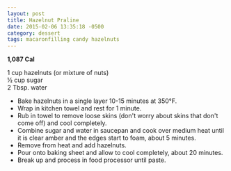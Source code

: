```yaml
---
layout: post
title: Hazelnut Praline
date: 2015-02-06 13:35:18 -0500
category: dessert
tags: macaronfilling candy hazelnuts
---
```

<div id="preparation" class="instructions">
  
<strong>1,087 Cal</strong>
  
1 cup hazelnuts (or mixture of nuts)  
½ cup sugar  
2 Tbsp. water  

 * Bake hazelnuts in a single layer 10-15 minutes at 350°F.
 * Wrap in kitchen towel and rest for 1 minute.
 * Rub in towel to remove loose skins (don't worry about skins that don't come off) and cool completely.
 * Combine sugar and water in saucepan and cook over medium heat until it is clear amber and the edges start to foam, about 5 minutes.
 * Remove from heat and add hazelnuts.
 * Pour onto baking sheet and allow to cool completely, about 20 minutes.
 * Break up and process in food processor until paste.

</div>
